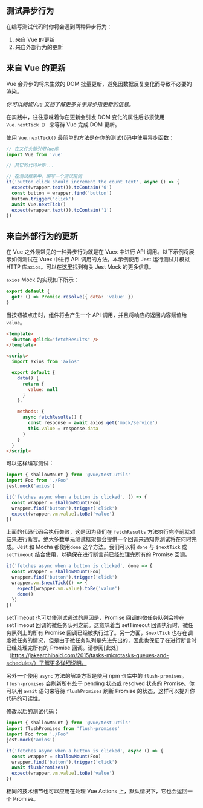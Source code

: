 ## 测试异步行为

在编写测试代码时你将会遇到两种异步行为：

1. 来自 Vue 的更新
2. 来自外部行为的更新

## 来自 Vue 的更新

Vue 会异步的将未生效的 DOM 批量更新，避免因数据反复变化而导致不必要的渲染。

_你可以阅读[Vue 文档](https://cn.vuejs.org/v2/guide/reactivity.html#异步更新队列)了解更多关于异步指更新的信息。_

在实践中，往往意味着你在更新会引发 DOM 变化的属性后必须使用 `Vue.nextTick（）` 来等待 Vue 完成 DOM 更新。

使用 `Vue.nextTick()` 最简单的方法是在你的测试代码中使用异步函数：

```js
// 在文件头部引用Vue库
import Vue from 'vue'

// 其它的代码片断...

// 在测试框架中，编写一个测试用例
it('button click should increment the count text', async () => {
  expect(wrapper.text()).toContain('0')
  const button = wrapper.find('button')
  button.trigger('click')
  await Vue.nextTick()
  expect(wrapper.text()).toContain('1')
})
```

## 来自外部行为的更新

在 Vue 之外最常见的一种异步行为就是在 Vuex 中进行 API 调用。以下示例将展示如何测试在 Vuex 中进行 API 调用的方法。本示例使用 Jest 运行测试并模拟 HTTP 库`axios`。可以在[这里](https://jestjs.io/docs/en/manual-mocks.html#content)找到有关 Jest Mock 的更多信息。

`axios` Mock 的实现如下所示：

```js
export default {
  get: () => Promise.resolve({ data: 'value' })
}
```

当按钮被点击时，组件将会产生一个 API 调用，并且将响应的返回内容赋值给 `value`。

```html
<template>
  <button @click="fetchResults" />
</template>

<script>
  import axios from 'axios'

  export default {
    data() {
      return {
        value: null
      }
    },

    methods: {
      async fetchResults() {
        const response = await axios.get('mock/service')
        this.value = response.data
      }
    }
  }
</script>
```

可以这样编写测试：

```js
import { shallowMount } from '@vue/test-utils'
import Foo from './Foo'
jest.mock('axios')

it('fetches async when a button is clicked', () => {
  const wrapper = shallowMount(Foo)
  wrapper.find('button').trigger('click')
  expect(wrapper.vm.value).toBe('value')
})
```

上面的代码代码会执行失败，这是因为我们在 `fetchResults` 方法执行完毕前就对结果进行断言。绝大多数单元测试框架都会提供一个回调来通知你测试将在何时完成。Jest 和 Mocha 都使用`done` 这个方法。我们可以将 `done` 与 `$nextTick` 或 `setTimeout` 结合使用，以确保在进行断言前已经处理完所有的 Promise 回调。

```js
it('fetches async when a button is clicked', done => {
  const wrapper = shallowMount(Foo)
  wrapper.find('button').trigger('click')
  wrapper.vm.$nextTick(() => {
    expect(wrapper.vm.value).toBe('value')
    done()
  })
})
```

setTimeout 也可以使测试通过的原因是，Promise 回调的微任务队列会排在 setTimeout 回调的微任务队列之前。这意味着当 setTimeout 回调执行时，微任务队列上的所有 Promise 回调已经被执行过了。另一方面，`$nextTick` 也存在调度微任务的情况，但是由于微任务队列是先进先出的，因此也保证了在进行断言时已经处理完所有的 Promise 回调。请参阅[此处]（https://jakearchibald.com/2015/tasks-microtasks-queues-and-schedules/）了解更多详细说明。

另外一个使用 `async` 方法的解决方案是使用 npm 仓库中的 `flush-promises`。`flush-promises` 会刷新所有处于 pending 状态或 resolved 状态的 Promise。你可以用 `await` 语句来等待 `flushPromises` 刷新 Promise 的状态，这样可以提升你代码的可读性。

修改以后的测试代码：

```js
import { shallowMount } from '@vue/test-utils'
import flushPromises from 'flush-promises'
import Foo from './Foo'
jest.mock('axios')

it('fetches async when a button is clicked', async () => {
  const wrapper = shallowMount(Foo)
  wrapper.find('button').trigger('click')
  await flushPromises()
  expect(wrapper.vm.value).toBe('value')
})
```

相同的技术细节也可以应用在处理 Vue Actions 上，默认情况下，它也会返回一个 Promise。
